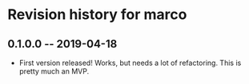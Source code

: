 # Revision history for marco

## 0.1.0.0  -- 2019-04-18

* First version released! Works, but needs a lot of refactoring. This is pretty much an MVP.
